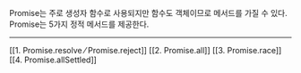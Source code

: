 Promise는 주로 생성자 함수로 사용되지만 함수도 객체이므로 메서드를 가질 수 있다. Promise는 5가지 정적 메서드를 제공한다.

---

[[1. Promise.resolve ⁄ Promise.reject]]
[[2. Promise.all]]
[[3. Promise.race]]
[[4. Promise.allSettled]]